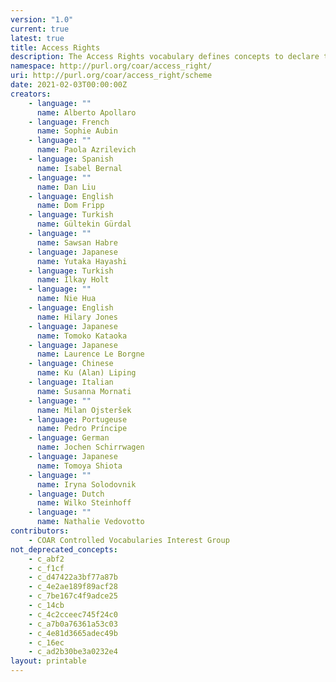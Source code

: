 ```yaml
---
version: "1.0"
current: true
latest: true
title: Access Rights
description: The Access Rights vocabulary defines concepts to declare the access status of a resource. Multilingual labels regard regional distinctions in language and term.
namespace: http://purl.org/coar/access_right/
uri: http://purl.org/coar/access_right/scheme
date: 2021-02-03T00:00:00Z
creators:
    - language: ""
      name: Alberto Apollaro
    - language: French
      name: Sophie Aubin
    - language: ""
      name: Paola Azrilevich
    - language: Spanish
      name: Isabel Bernal
    - language: ""
      name: Dan Liu
    - language: English
      name: Dom Fripp
    - language: Turkish
      name: Gültekin Gürdal
    - language: ""
      name: Sawsan Habre
    - language: Japanese
      name: Yutaka Hayashi
    - language: Turkish
      name: Ilkay Holt
    - language: ""
      name: Nie Hua
    - language: English
      name: Hilary Jones
    - language: Japanese
      name: Tomoko Kataoka
    - language: Japanese
      name: Laurence Le Borgne
    - language: Chinese
      name: Ku (Alan) Liping
    - language: Italian
      name: Susanna Mornati
    - language: ""
      name: Milan Ojsteršek
    - language: Portugeuse
      name: Pedro Príncipe
    - language: German
      name: Jochen Schirrwagen
    - language: Japanese
      name: Tomoya Shiota
    - language: ""
      name: Iryna Solodovnik
    - language: Dutch
      name: Wilko Steinhoff
    - language: ""
      name: Nathalie Vedovotto
contributors:
    - COAR Controlled Vocabularies Interest Group
not_deprecated_concepts:
    - c_abf2
    - c_f1cf
    - c_d47422a3bf77a87b
    - c_4e2ae189f89acf28
    - c_7be167c4f9adce25
    - c_14cb
    - c_4c2cceec745f24c0
    - c_a7b0a76361a53c03
    - c_4e81d3665adec49b
    - c_16ec
    - c_ad2b30be3a0232e4
layout: printable
---
```


